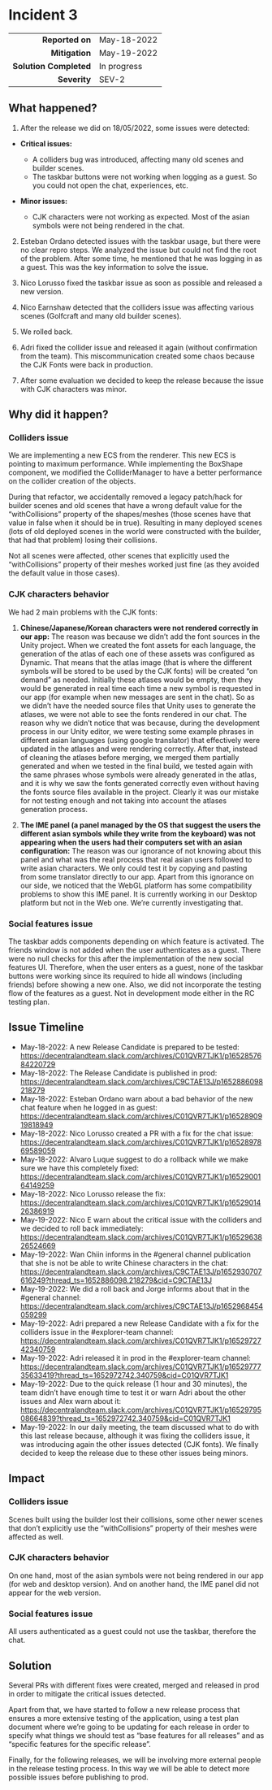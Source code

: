 # Incident 3

|                            |             |
| -------------------------: | :---------- |
| **Reported on**            | May-18-2022 |
| **Mitigation**             | May-19-2022 |
| **Solution Completed**     | In progress |
| **Severity**               | SEV-2       |


## What happened?

1. After the release we did on 18/05/2022, some issues were detected:
- **Critical issues:**
  - A colliders bug was introduced, affecting many old scenes and builder scenes.
  - The taskbar buttons were not working when logging as a guest. So you could not open the chat, experiences, etc.

- **Minor issues:**
  - CJK characters were not working as expected. Most of the asian symbols were not being rendered in the chat.

2. Esteban Ordano detected issues with the taskbar usage, but there were no clear repro steps. We analyzed the issue but could not find the root of the problem. After some time, he mentioned that he was logging in as a guest. This was the key information to solve the issue.

3. Nico Lorusso fixed the taskbar issue as soon as possible and released a new version.

4. Nico Earnshaw detected that the colliders issue was affecting various scenes (Golfcraft and many old builder scenes).

5. We rolled back.

6. Adri fixed the collider issue and released it again (without confirmation from the team). This miscommunication created some chaos because the CJK Fonts were back in production.

7. After some evaluation we decided to keep the release because the issue with CJK characters was minor.

## Why did it happen?

### Colliders issue
We are implementing a new ECS from the renderer. This new ECS is pointing to maximum performance. While implementing the BoxShape component, we modified the ColliderManager to have a better performance on the collider creation of the objects.

During that refactor, we accidentally removed a legacy patch/hack for builder scenes and old scenes that have a wrong default value for the “withCollisions” property of the shapes/meshes (those scenes have that value in false when it should be in true). Resulting in many deployed scenes (lots of old deployed scenes in the world were constructed with the builder, that had that problem) losing their collisions.

Not all scenes were affected, other scenes that explicitly used the “withCollisions” property of their meshes worked just fine (as they avoided the default value in those cases).

### CJK characters behavior
We had 2 main problems with the CJK fonts:

1. **Chinese/Japanese/Korean characters were not rendered correctly in our app:** The reason was because we didn’t add the font sources in the Unity project. When we created the font assets for each language, the generation of the atlas of each one of these assets was configured as Dynamic. That means that the atlas image (that is where the different symbols will be stored to be used by the CJK fonts) will be created “on demand” as needed. Initially these atlases would be empty, then they would be generated in real time each time a new symbol is requested in our app (for example when new messages are sent in the chat). So as we didn’t have the needed source files that Unity uses to generate the atlases, we were not able to see the fonts rendered in our chat.
The reason why we didn’t notice that was because, during the development process in our Unity editor, we were testing some example phrases in different asian languages (using google translator) that effectively were updated in the atlases and were rendering correctly. After that, instead of cleaning the atlases before merging, we merged them partially generated and when we tested in the final build, we tested again with the same phrases whose symbols were already generated in the atlas, and it is why we saw the fonts generated correctly even without having the fonts source files available in the project.
Clearly it was our mistake for not testing enough and not taking into account the atlases generation process.

2. **The IME panel (a panel managed by the OS that suggest the users the different asian symbols while they write from the keyboard) was not appearing when the users had their computers set with an asian configuration:** The reason was our ignorance of not knowing about this panel and what was the real process that real asian users followed to write asian characters. We only could test it by copying and pasting from some translator directly to our app. Apart from this ignorance on our side, we noticed that the WebGL platform has some compatibility problems to show this IME panel. It is currently working in our Desktop platform but not in the Web one. We’re currently investigating that.

### Social features issue
The taskbar adds components depending on which feature is activated. The friends window is not added when the user authenticates as a guest. There were no null checks for this after the implementation of the new social features UI. Therefore, when the user enters as a guest, none of the taskbar buttons were working since its required to hide all windows (including friends) before showing a new one.
Also, we did not incorporate the testing flow of the features as a guest. Not in development mode either in the RC testing plan.

## Issue Timeline

- May-18-2022: A new Release Candidate is prepared to be tested: https://decentralandteam.slack.com/archives/C01QVR7TJK1/p1652857684220729 
- May-18-2022: The Release Candidate is published in prod: https://decentralandteam.slack.com/archives/C9CTAE13J/p1652886098218279 
- May-18-2022: Esteban Ordano warn about a bad behavior of the new chat feature when he logged in as guest: https://decentralandteam.slack.com/archives/C01QVR7TJK1/p1652890919818949 
- May-18-2022: Nico Lorusso created a PR with a fix for the chat issue: https://decentralandteam.slack.com/archives/C01QVR7TJK1/p1652897869589059 
- May-18-2022: Alvaro Luque suggest to do a rollback while we make sure we have this completely fixed: https://decentralandteam.slack.com/archives/C01QVR7TJK1/p1652900164149259 
- May-18-2022: Nico Lorusso release the fix: https://decentralandteam.slack.com/archives/C01QVR7TJK1/p1652901426386919 
- May-19-2022: Nico E warn about the critical issue with the colliders and we decided to roll back immediately: https://decentralandteam.slack.com/archives/C01QVR7TJK1/p1652963826524669 
- May-19-2022: Wan Chiin informs in the #general channel publication that she is not be able to write Chinese characters in the chat: https://decentralandteam.slack.com/archives/C9CTAE13J/p1652930707616249?thread_ts=1652886098.218279&cid=C9CTAE13J 
- May-19-2022: We did a roll back and Jorge informs about that in the #general channel: https://decentralandteam.slack.com/archives/C9CTAE13J/p1652968454059299 
- May-19-2022: Adri prepared a new Release Candidate with a fix for the colliders issue in the #explorer-team channel: https://decentralandteam.slack.com/archives/C01QVR7TJK1/p1652972742340759 
- May-19-2022: Adri released it in prod in the #explorer-team channel: https://decentralandteam.slack.com/archives/C01QVR7TJK1/p1652977735633419?thread_ts=1652972742.340759&cid=C01QVR7TJK1 
- May-19-2022: Due to the quick release (1 hour and 30 minutes), the team didn’t have enough time to test it or warn Adri about the other issues and Alex warn about it: https://decentralandteam.slack.com/archives/C01QVR7TJK1/p1652979508664839?thread_ts=1652972742.340759&cid=C01QVR7TJK1 
- May-19-2022: In our daily meeting, the team discussed what to do with this last release because, although it was fixing the colliders issue, it was introducing again the other issues detected (CJK fonts). We finally decided to keep the release due to these other issues being minors.

## Impact 

### Colliders issue
Scenes built using the builder lost their collisions, some other newer scenes that don’t explicitly use the “withCollisions” property of their meshes were affected as well.

### CJK characters behavior
On one hand, most of the asian symbols were not being rendered in our app (for web and desktop version). And on another hand, the IME panel did not appear for the web version.

### Social features issue
All users authenticated as a guest could not use the taskbar, therefore the chat.

## Solution 

Several PRs with different fixes were created, merged and released in prod in order to mitigate the critical issues detected.

Apart from that, we have started to follow a new release process that ensures a more extensive testing of the application, using a test plan document where we’re going to be updating for each release in order to specify what things we should test as “base features for all releases” and as “specific features for the specific release”.

Finally, for the following releases, we will be involving more external people in the release testing process. In this way we will be able to detect more possible issues before publishing to prod.
